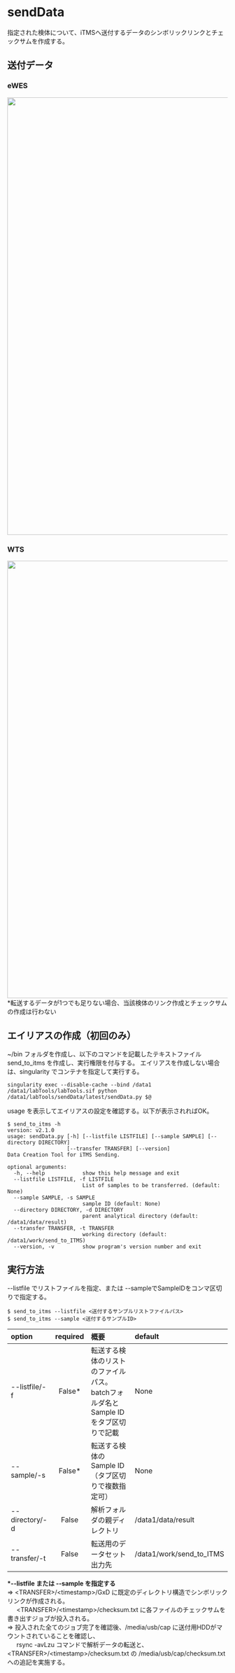 # sendData
指定された検体について、iTMSへ送付するデータのシンボリックリンクとチェックサムを作成する。
## 送付データ
### **eWES**
<img src="https://github.com/user-attachments/assets/cd1eb924-470a-4087-b647-d831edc29c51" width="1000">

### **WTS**
<img src="https://github.com/user-attachments/assets/67533440-aa2c-4a35-8c6f-3020910bd0f6" width="1000"> \
*転送するデータが1つでも足りない場合、当該検体のリンク作成とチェックサムの作成は行わない
## エイリアスの作成（初回のみ）
~/bin フォルダを作成し、以下のコマンドを記載したテキストファイル send_to_itms を作成し、実行権限を付与する。
エイリアスを作成しない場合は、singularity でコンテナを指定して実行する。
```
singularity exec --disable-cache --bind /data1 /data1/labTools/labTools.sif python /data1/labTools/sendData/latest/sendData.py $@
```
usage を表示してエイリアスの設定を確認する。以下が表示されればOK。
```
$ send_to_itms -h
version: v2.1.0
usage: sendData.py [-h] [--listfile LISTFILE] [--sample SAMPLE] [--directory DIRECTORY]
                   [--transfer TRANSFER] [--version]
Data Creation Tool for iTMS Sending.

optional arguments:
  -h, --help            show this help message and exit
  --listfile LISTFILE, -f LISTFILE
                        List of samples to be transferred. (default: None)
  --sample SAMPLE, -s SAMPLE
                        sample ID (default: None)
  --directory DIRECTORY, -d DIRECTORY
                        parent analytical directory (default: /data1/data/result)
  --transfer TRANSFER, -t TRANSFER
                        working directory (default: /data1/work/send_to_ITMS)
  --version, -v         show program's version number and exit
```
## 実行方法
--listfile でリストファイルを指定、または --sampleでSampleIDをコンマ区切りで指定する。
```
$ send_to_itms --listfile <送付するサンプルリストファイルパス>
$ send_to_itms --sample <送付するサンプルID>
```
| option        |required | 概要                                            |default            |
|:--------------|:-------:|:------------------------------------------------|:------------------|
|--listfile/-f  |False*   |転送する検体のリストのファイルパス。<br> batchフォルダ名とSample IDをタブ区切りで記載 |None |
|--sample/-s    |False*   |転送する検体のSample ID（タブ区切りで複数指定可）|None               |
|--directory/-d |False    |解析フォルダの親ディレクトリ                     |/data1/data/result |
|--transfer/-t  |False    |転送用のデータセット出力先                 |/data1/work/send_to_ITMS |

**\*--listfile または --sample を指定する** \
⇒ \<TRANSFER\>/\<timestamp\>/GxD に既定のディレクトリ構造でシンボリックリンクが作成される。\
&ensp;&ensp;&ensp;\<TRANSFER\>/\<timestamp\>/checksum.txt に各ファイルのチェックサムを書き出すジョブが投入される。\
⇒ 投入された全てのジョブ完了を確認後、/media/usb/cap に送付用HDDがマウントされていることを確認し、\
&ensp;&ensp;&ensp;rsync -avLzu コマンドで解析データの転送と、\<TRANSFER\>/\<timestamp\>/checksum.txt の /media/usb/cap/checksum.txt への追記を実施する。
